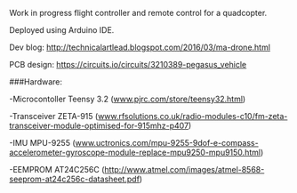 Work in progress flight controller and remote control for a quadcopter. 

Deployed using Arduino IDE.

Dev blog: http://technicalartlead.blogspot.com/2016/03/ma-drone.html 

PCB design: https://circuits.io/circuits/3210389-pegasus_vehicle

###Hardware:

-Microcontoller Teensy 3.2 (www.pjrc.com/store/teensy32.html)

-Transceiver ZETA-915 (www.rfsolutions.co.uk/radio-modules-c10/fm-zeta-transceiver-module-optimised-for-915mhz-p407)

-IMU MPU-9255 (www.uctronics.com/mpu-9255-9dof-e-compass-accelerometer-gyroscope-module-replace-mpu9250-mpu9150.html)

-EEMPROM AT24C256C (http://www.atmel.com/images/atmel-8568-seeprom-at24c256c-datasheet.pdf)
